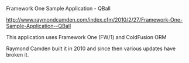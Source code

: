 Framework One Sample Application - QBall

http://www.raymondcamden.com/index.cfm/2010/2/27/Framework-One-Sample-Application--QBall

This application uses Framework One (FW/1) and ColdFusion ORM

Raymond Camden built it in 2010 and since then various updates have broken it.
